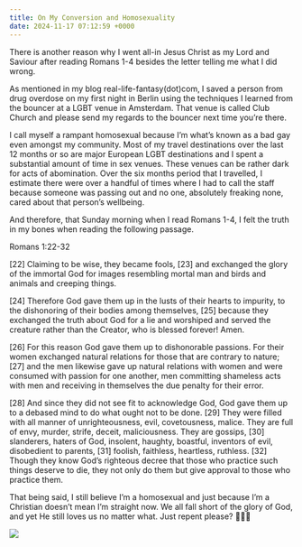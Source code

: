 ```yaml
---
title: On My Conversion and Homosexuality
date: 2024-11-17 07:12:59 +0000
---
```


There is another reason why I went all-in Jesus Christ as my Lord and Saviour after reading Romans 1-4 besides the letter telling me what I did wrong.

As mentioned in my blog real-life-fantasy(dot)com, I saved a person from drug overdose on my first night in Berlin using the techniques I learned from the bouncer at a LGBT venue in Amsterdam. That venue is called Club Church and please send my regards to the bouncer next time you’re there.

I call myself a rampant homosexual because I’m what’s known as a bad gay even amongst my community. Most of my travel destinations over the last 12 months or so are major European LGBT destinations and I spent a substantial amount of time in sex venues. These venues can be rather dark for acts of abomination. Over the six months period that I travelled, I estimate there were over a handful of times where I had to call the staff because someone was passing out and no one, absolutely freaking none, cared about that person’s wellbeing.

And therefore, that Sunday morning when I read Romans 1-4, I felt the truth in my bones when reading the following passage.

Romans 1:22-32

[22] Claiming to be wise, they became fools, [23] and exchanged the glory of the immortal God for images resembling mortal man and birds and animals and creeping things.

[24] Therefore God gave them up in the lusts of their hearts to impurity, to the dishonoring of their bodies among themselves, [25] because they exchanged the truth about God for a lie and worshiped and served the creature rather than the Creator, who is blessed forever! Amen.

[26] For this reason God gave them up to dishonorable passions. For their women exchanged natural relations for those that are contrary to nature; [27] and the men likewise gave up natural relations with women and were consumed with passion for one another, men committing shameless acts with men and receiving in themselves the due penalty for their error.

[28] And since they did not see fit to acknowledge God, God gave them up to a debased mind to do what ought not to be done. [29] They were filled with all manner of unrighteousness, evil, covetousness, malice. They are full of envy, murder, strife, deceit, maliciousness. They are gossips, [30] slanderers, haters of God, insolent, haughty, boastful, inventors of evil, disobedient to parents, [31] foolish, faithless, heartless, ruthless. [32] Though they know God’s righteous decree that those who practice such things deserve to die, they not only do them but give approval to those who practice them.

That being said, I still believe I’m a homosexual and just because I’m a Christian doesn’t mean I’m straight now. We all fall short of the glory of God, and yet He still loves us no matter what. Just repent please? 🙏🫶😘

![](/5eb2f65ea02168395713860ab7b7e957.jpeg)